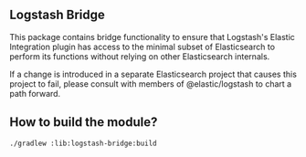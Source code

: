 ## Logstash Bridge

This package contains bridge functionality to ensure that Logstash's Elastic Integration plugin
has access to the minimal subset of Elasticsearch to perform its functions without relying on
other Elasticsearch internals.

If a change is introduced in a separate Elasticsearch project that causes this project to fail,
please consult with members of @elastic/logstash to chart a path forward.

## How to build the module?
```shell
./gradlew :lib:logstash-bridge:build
```